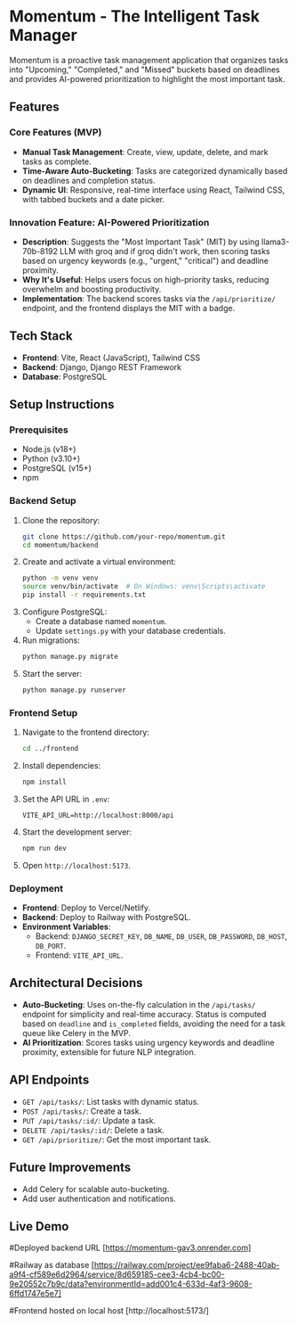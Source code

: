 # Momentum - The Intelligent Task Manager

Momentum is a proactive task management application that organizes tasks into "Upcoming," "Completed," and "Missed" buckets based on deadlines and provides AI-powered prioritization to highlight the most important task.

## Features
### Core Features (MVP)
- **Manual Task Management**: Create, view, update, delete, and mark tasks as complete.
- **Time-Aware Auto-Bucketing**: Tasks are categorized dynamically based on deadlines and completion status.
- **Dynamic UI**: Responsive, real-time interface using React, Tailwind CSS, with tabbed buckets and a date picker.

### Innovation Feature: AI-Powered Prioritization
- **Description**: Suggests the "Most Important Task" (MIT) by using llama3-70b-8192 LLM with groq and if groq didn't work, then  scoring tasks based on urgency keywords (e.g., "urgent," "critical") and deadline proximity.
- **Why It's Useful**: Helps users focus on high-priority tasks, reducing overwhelm and boosting productivity.
- **Implementation**: The backend scores tasks via the `/api/prioritize/` endpoint, and the frontend displays the MIT with a badge.

## Tech Stack
- **Frontend**: Vite, React (JavaScript), Tailwind CSS
- **Backend**: Django, Django REST Framework
- **Database**: PostgreSQL

## Setup Instructions
### Prerequisites
- Node.js (v18+)
- Python (v3.10+)
- PostgreSQL (v15+)
- npm

### Backend Setup
1. Clone the repository:
   ```bash
   git clone https://github.com/your-repo/momentum.git
   cd momentum/backend
   ```
2. Create and activate a virtual environment:
   ```bash
   python -m venv venv
   source venv/bin/activate  # On Windows: venv\Scripts\activate
   pip install -r requirements.txt
   ```
3. Configure PostgreSQL:
   - Create a database named `momentum`.
   - Update `settings.py` with your database credentials.
4. Run migrations:
   ```bash
   python manage.py migrate
   ```
5. Start the server:
   ```bash
   python manage.py runserver
   ```

### Frontend Setup
1. Navigate to the frontend directory:
   ```bash
   cd ../frontend
   ```
2. Install dependencies:
   ```bash
   npm install
   ```
3. Set the API URL in `.env`:
   ```env
   VITE_API_URL=http://localhost:8000/api
   ```
4. Start the development server:
   ```bash
   npm run dev
   ```
5. Open `http://localhost:5173`.

### Deployment
- **Frontend**: Deploy to Vercel/Netlify.
- **Backend**: Deploy to Railway with PostgreSQL.
- **Environment Variables**:
  - Backend: `DJANGO_SECRET_KEY`, `DB_NAME`, `DB_USER`, `DB_PASSWORD`, `DB_HOST`, `DB_PORT`.
  - Frontend: `VITE_API_URL`.

## Architectural Decisions
- **Auto-Bucketing**: Uses on-the-fly calculation in the `/api/tasks/` endpoint for simplicity and real-time accuracy. Status is computed based on `deadline` and `is_completed` fields, avoiding the need for a task queue like Celery in the MVP.
- **AI Prioritization**: Scores tasks using urgency keywords and deadline proximity, extensible for future NLP integration.

## API Endpoints
- `GET /api/tasks/`: List tasks with dynamic status.
- `POST /api/tasks/`: Create a task.
- `PUT /api/tasks/:id/`: Update a task.
- `DELETE /api/tasks/:id/`: Delete a task.
- `GET /api/prioritize/`: Get the most important task.

## Future Improvements
- Add Celery for scalable auto-bucketing.
- Add user authentication and notifications.

## Live Demo
#Deployed backend URL
[https://momentum-gav3.onrender.com]

#Railway as database
[https://railway.com/project/ee9faba6-2488-40ab-a9f4-cf589e6d2964/service/8d659185-cee3-4cb4-bc00-9e20552c7b9c/data?environmentId=add001c4-633d-4af3-9608-6ffd1747e5e7]

#Frontend hosted on local host
[http://localhost:5173/]
